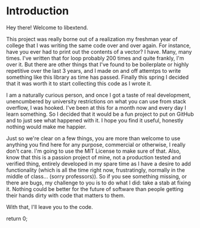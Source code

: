 # Introduction

Hey there! Welcome to libextend. 

This project was really borne out of a realization my freshman year of college that I was writing the same code over and over again. For instance, have
you ever had to print out the contents of a vector? I have. Many, many times. I've written that for loop probably 200 times and quite frankly, I'm over
it. But there are other things that I've found to be boilerplate or highly repetitive over the last 3 years, and I made on and off attemtps to write 
something like this library as time has passed. Finally this spring I decided that it was worth it to start collecting this code as I wrote it.

I am a naturally curious person, and once I got a taste of real development, unencumbered by university restrictions on what you can use from stack
overflow, I was hooked. I've been at this for a month now and every day I learn something. So I decided that it would be a fun project to put on
GitHub and to just see what happened with it. I hope you find it useful, honestly nothing would make me happier. 

Just so we're clear on a few things, you are more than welcome to use anything you find here for any purpose, commercial or otherwise, I really
don't care. I'm going to use the MIT License to make sure of that. Also, know that this is a passion project of mine, not a production tested and 
verified thing, entirely developed in my spare time as I have a desire to add functionality (which is all the time right now, frustratingly, normally
in the middle of class... (sorry professors)). So if you see something missing, or there are bugs, my challenge to you is to do what I did: take a stab
at fixing it. Nothing could be better for the future of software than people getting their hands dirty with code that matters to them.

With that, I'll leave you to the code.

return 0;